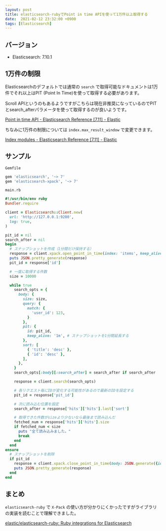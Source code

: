 ```yaml
---
layout: post
title: elasticsearch-rubyでPoint in time APIを使って1万件以上取得する
date:  2021-02-12 23:32:00 +0900
tags: [Elasticsearch]
---
```


## バージョン

- Elasticsearch: 7.10.1

## 1万件の制限

Elasticsearchのデフォルトでは通常の `search` で取得可能なドキュメントは1万件でそれ以上はPIT (Point In Time)を使って取得する必要があります。

Scroll APIというのもあるようですがこちらは現在非推奨になっているのでPITとsearch_afterパラメータを使って取得するのが良いようです。

[Point in time API - Elasticsearch Reference [7.11] - Elastic](https://www.elastic.co/guide/en/elasticsearch/reference/current/point-in-time-api.html)

ちなみに1万件の制限については `index.max_result_window` で変更できます。

[Index modules - Elasticsearch Reference [7.11] - Elastic](https://www.elastic.co/guide/en/elasticsearch/reference/current/index-modules.html)

## サンプル

`Gemfile`
```ruby
gem 'elasticsearch', '~> 7'
gem 'elasticsearch-xpack', '~> 7'
```

`main.rb`
```ruby
#!/usr/bin/env ruby
Bundler.require

client = Elasticsearch::Client.new(
  url: 'http://127.0.0.1:9200',
  log: true,
)

pit_id = nil
search_after = nil
begin
  # スナップショットを作成（1分間だけ保持する）
  response = client.xpack.open_point_in_time(index: 'items', keep_alive: '1m')
  puts JSON.pretty_generate(response)
  pit_id = response['id']

  # 一度に取得する件数
  size = 10000

  while true
    search_opts = {
      body: {
        size: size,
        query: {
          match: {
            'user_id': 123,
          }
        },
        pit: {
          id: pit_id,
          keep_alive: '1m', # スナップショットを1分間延長する
        },
        sort: [
          { 'title': 'desc' },
          { 'id': 'desc' },
        ],
      },
    }
    search_opts[:body][:search_after] = search_after if search_after

    response = client.search(search_opts)

    # 各リクエスト毎にIDが変化する可能性があるので最新のIDを設定する
    pit_id = response['pit_id']

    # 次に読み込む位置を設定
    search_after = response['hits']['hits'].last['sort']

    # 取得できた件数がsizeより少ないなら最後まで読み込んだ
    fetched_num = response['hits']['hits'].size
    if fetched_num < size
      puts "全て読み込みました。"
      break
    end
  end
ensure
  # スナップショットを削除
  if pit_id
    response = client.xpack.close_point_in_time(body: JSON.generate({id: pit_id}))
    puts JSON.pretty_generate(response)
  end
end
```

## まとめ

`elasticsearch-ruby` で `X-Pack` の使い方が分かりにくかったですがライブラリの実装を読むことで理解できました。

[elastic/elasticsearch-ruby: Ruby integrations for Elasticsearch](https://github.com/elastic/elasticsearch-ruby)
